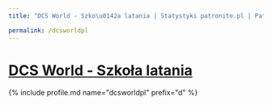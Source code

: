 ```yaml
---
title: "DCS World - Szko\u0142a latania | Statystyki patronite.pl | Patromierz"

permalink: /dcsworldpl
---
```


# [DCS World - Szkoła latania](https://patronite.pl/dcsworldpl)

{% include profile.md name="dcsworldpl" prefix="d" %}
